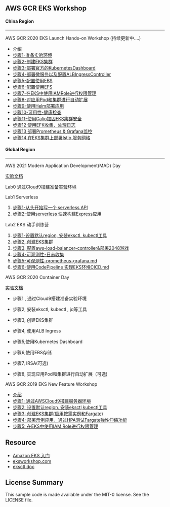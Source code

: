 ## AWS GCR EKS Workshop 

#### China Region
***
AWS GCR 2020 EKS Launch Hands-on Workshop
(持续更新中....)
-   [介绍](https://github.com/aws-samples/eks-workshop-greater-china/blob/master/china/2020_EKS_Launch_Workshop/README.md)
-   [步骤1-准备实验环境](https://github.com/aws-samples/eks-workshop-greater-china/blob/master/china/2020_EKS_Launch_Workshop/步骤1-准备实验环境.md)
-   [步骤2-创建EKS集群](https://github.com/aws-samples/eks-workshop-greater-china/blob/master/china/2020_EKS_Launch_Workshop/步骤2-创建EKS集群.md)
-   [步骤3-部署官方的KubernetesDashboard](https://github.com/aws-samples/eks-workshop-greater-china/blob/master/china/2020_EKS_Launch_Workshop/步骤3-部署官方的KubernetesDashboard.md)
-   [步骤4-部署微服务以及配置ALBIngressController](https://github.com/aws-samples/eks-workshop-greater-china/blob/master/china/2020_EKS_Launch_Workshop/步骤4-部署微服务以及配置ALBIngressController.md) 
-   [步骤5-配置使用EBS](https://github.com/aws-samples/eks-workshop-greater-china/blob/master/china/2020_EKS_Launch_Workshop/步骤5-配置使用EBS.md)
-   [步骤6-配置使用EFS](https://github.com/aws-samples/eks-workshop-greater-china/blob/master/china/2020_EKS_Launch_Workshop/步骤6-配置使用EFS.md)
-   [步骤7-在EKS中使用IAMRole进行权限管理](https://github.com/aws-samples/eks-workshop-greater-china/blob/master/china/2020_EKS_Launch_Workshop/步骤7-在EKS中使用IAMRole进行权限管理.md)
-   [步骤8-对应用Pod和集群进行自动扩展](https://github.com/aws-samples/eks-workshop-greater-china/blob/master/china/2020_EKS_Launch_Workshop/步骤8-对应用Pod和集群进行自动扩展.md)
-   [步骤9-使用Helm部署应用](https://github.com/aws-samples/eks-workshop-greater-china/blob/master/china/2020_EKS_Launch_Workshop/步骤9-使用Helm部署应用.md)
-   [步骤10-可用性-健康检查](https://github.com/aws-samples/eks-workshop-greater-china/blob/master/china/2020_EKS_Launch_Workshop/步骤10-可用性-健康检查.md)
-   [步骤11-使用Calio加固EKS集群安全](https://github.com/aws-samples/eks-workshop-greater-china/blob/master/china/2020_EKS_Launch_Workshop/步骤11-使用Calio加固EKS集群安全.md)
-   [步骤12 使用EFK收集、处理日志](https://github.com/aws-samples/eks-workshop-greater-china/blob/master/china/2020_EKS_Launch_Workshop/步骤12-EFK日志收集.md)
-   [步骤13 部署Prometheus & Grafana监控](https://github.com/aws-samples/eks-workshop-greater-china/blob/master/china/2020_EKS_Launch_Workshop/步骤13-Prometheus&Grafana监控.md)
-   [步骤14 在EKS集群上部署Istio 服务网格](https://github.com/aws-samples/eks-workshop-greater-china/blob/master/china/2020_EKS_Launch_Workshop/步骤14-在EKS集群上部署Istio服务网格.md)



#### Global Region
***



AWS 2021 Modern Application Development(MAD) Day

[实验文档](https://github.com/aws-samples/eks-workshop-greater-china/tree/master/global/2021_GCR_MAD_Day)



Lab0  [通过Cloud9搭建准备实验环境](https://github.com/aws-samples/eks-workshop-greater-china/blob/master/global/2021_GCR_MAD_Day/%E9%80%9A%E8%BF%87AWS%20Cloud9%E6%90%AD%E5%BB%BA%E5%AE%9E%E9%AA%8C%E7%8E%AF%E5%A2%83.md)

Lab1  Serverless

1. [步骤1-从头开始写一个 serverless API](https://github.com/aws-samples/eks-workshop-greater-china/blob/master/global/2021_GCR_MAD_Day/lab2-eks/%E6%AD%A5%E9%AA%A41-%E8%AE%BE%E7%BD%AE%E9%BB%98%E8%AE%A4region%2C%20%E5%AE%89%E8%A3%85eksctl%2C%20kubectl%E5%B7%A5%E5%85%B7.md)
2. [步骤2-使用serverless 快速构建Express应用](https://github.com/aws-samples/eks-workshop-greater-china/blob/master/global/2021_GCR_MAD_Day/lab1-serverless/%E6%AD%A5%E9%AA%A41-%E4%BD%BF%E7%94%A8serverless%20%E5%BF%AB%E9%80%9F%E6%9E%84%E5%BB%BAExpress%E5%BA%94%E7%94%A8.md)

Lab2 EKS 动手训练营

1.  [步骤1-设置默认region, 安装eksctl, kubectl工具](https://github.com/aws-samples/eks-workshop-greater-china/blob/master/global/2021_GCR_MAD_Day/lab2-eks/%E6%AD%A5%E9%AA%A41-%E8%AE%BE%E7%BD%AE%E9%BB%98%E8%AE%A4region%2C%20%E5%AE%89%E8%A3%85eksctl%2C%20kubectl%E5%B7%A5%E5%85%B7.md)
2.  [步骤2,  创建EKS集群](https://github.com/aws-samples/eks-workshop-greater-china/blob/master/global/2021_GCR_MAD_Day/lab2-eks/%E6%AD%A5%E9%AA%A42-%E5%88%9B%E5%BB%BAEKS%E9%9B%86%E7%BE%A4.md)
3.  [步骤3, 配置aws-load-balancer-controller&部署2048游戏](https://github.com/aws-samples/eks-workshop-greater-china/blob/master/global/2021_GCR_MAD_Day/lab2-eks/%E6%AD%A5%E9%AA%A43-%E9%83%A8%E7%BD%B2%E9%85%8D%E7%BD%AEaws-load-balancer-controller%262048%E6%B8%B8%E6%88%8F.md)
4.  [步骤4-可观测性-日志收集](https://github.com/aws-samples/eks-workshop-greater-china/blob/master/global/2021_GCR_MAD_Day/lab2-eks/%E6%AD%A5%E9%AA%A44-%E5%8F%AF%E8%A7%82%E6%B5%8B%E6%80%A7-%E6%97%A5%E5%BF%97%E6%94%B6%E9%9B%86.md)
5.  [步骤5-可观测性-prometheus-grafana.md](https://github.com/aws-samples/eks-workshop-greater-china/blob/master/global/2021_GCR_MAD_Day/lab2-eks/%E6%AD%A5%E9%AA%A45-%E5%8F%AF%E8%A7%82%E6%B5%8B%E6%80%A7-prometheus-grafana.md)
6.  [步骤6-使用CodePipeline 实现EKS环境CICD.md](https://github.com/aws-samples/eks-workshop-greater-china/blob/master/global/2021_GCR_MAD_Day/lab2-eks/%E6%AD%A5%E9%AA%A46-%E4%BD%BF%E7%94%A8CodePipeline%20%E5%AE%9E%E7%8E%B0EKS%E7%8E%AF%E5%A2%83CICD.md)



AWS GCR 2020  Container Day

[实验文档](https://github.com/aws-samples/eks-workshop-greater-china/blob/master/global/2020_GCR_SZ_ContainerDay/README.md)

- 步骤1 , 通过Cloud9搭建准备实验环境

- 步骤2,  安装eksctl, kubectl , jq等工具

- 步骤3,  创建EKS集群

- 步骤4, 使用ALB Ingress

- 步骤5,使用Kubernetes Dashboard

- 步骤6,使用EBS存储

- 步骤7, IRSA(可选)

- 步骤8, 实现应用Pod和集群进行自动扩展（可选)

  


AWS GCR 2019 EKS New Feature Workshop 

-   [介绍](https://github.com/aws-samples/eks-workshop-greater-china/blob/master/global/2019_GCR_EKS_Workshop/README.md)
-   [步骤1: 通过AWSCloud9搭建服务器环境](https://github.com/aws-samples/eks-workshop-greater-china/blob/master/global/2019_GCR_EKS_Workshop/%E6%AD%A5%E9%AA%A41-%E9%80%9A%E8%BF%87AWS%20Cloud9%E6%90%AD%E5%BB%BA%E6%9C%8D%E5%8A%A1%E5%99%A8%E7%8E%AF%E5%A2%83.md)
-   [步骤2: 设置默认region, 安装eksctl,kubectl工具](https://github.com/aws-samples/eks-workshop-greater-china/blob/master/global/2019_GCR_EKS_Workshop/%E6%AD%A5%E9%AA%A42-%E8%AE%BE%E7%BD%AE%E9%BB%98%E8%AE%A4region%2C%20%E5%AE%89%E8%A3%85eksctl%2C%20kubectl%E5%B7%A5%E5%85%B7.md)
-   [步骤3: 创建EKS集群(启用按需实例和Fargate)](https://github.com/aws-samples/eks-workshop-greater-china/blob/master/global/2019_GCR_EKS_Workshop/%E6%AD%A5%E9%AA%A43-%E5%88%9B%E5%BB%BAEKS%E9%9B%86%E7%BE%A4(%E5%90%AF%E7%94%A8%E6%8C%89%E9%9C%80%E5%AE%9E%E4%BE%8B%E5%92%8CFargate).md)
-   [步骤4: 部署示例应用，通过HPA测试Fargate弹性伸缩功能](https://github.com/aws-samples/eks-workshop-greater-china/blob/master/global/2019_GCR_EKS_Workshop/%E6%AD%A5%E9%AA%A44-%E9%83%A8%E7%BD%B2%E7%A4%BA%E4%BE%8B%E5%BA%94%E7%94%A8%EF%BC%8C%E9%80%9A%E8%BF%87HPA%E6%B5%8B%E8%AF%95Fargate%E5%BC%B9%E6%80%A7%E4%BC%B8%E7%BC%A9%E5%8A%9F%E8%83%BD.md)
-   [步骤5: 在EKS中使用IAM Role进行权限管理](https://github.com/aws-samples/eks-workshop-greater-china/blob/master/global/2019_GCR_EKS_Workshop/%E6%AD%A5%E9%AA%A45-%E5%9C%A8EKS%E4%B8%AD%E4%BD%BF%E7%94%A8IAM%20Role%E8%BF%9B%E8%A1%8C%E6%9D%83%E9%99%90%E7%AE%A1%E7%90%86(%E5%8F%AF%E9%80%89).md)

## Resource
- [Amazon EKS 入门](https://docs.aws.amazon.com/zh_cn/eks/latest/userguide/getting-started.html)
- [eksworkshop.com](https://eksworkshop.com/)
- [eksctl doc](https://eksctl.io/)

## License Summary

This sample code is made available under the MIT-0 license. See the LICENSE file.
